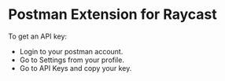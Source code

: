 # Postman Extension for Raycast

To get an API key:

- Login to your postman account.
- Go to Settings from your profile.
- Go to API Keys and copy your key.
